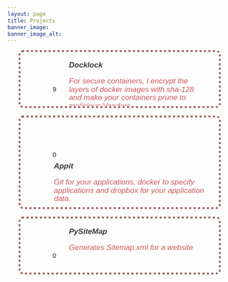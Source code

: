 ```yaml
---
layout: page
title: Projects
banner_image: 
banner_image_alt: 
---
```


<div style="width: 84%; margin: 0 auto; padding: 10px; overflow: hidden; border: 5px rgb(158, 93, 94) dotted; border-radius:10px "> <a href="https://github.com/rarchk/docklock " style="text-decoration: none"> <!-- Code Button--> <div style="float: left; width: 8%; height: 80px; padding: 10px "> <i class="fa fa-code-fork fa-4x" aria-hidden="true" style="color:#ac4142"></i> </div> <!-- Star Button--> <div style="float: left; width: 8%; height: 80px; margin: 0 auto "> <div style=" width: auto; max-width: 60%; height:35%;"> &nbsp; </div> <div style="height:40%; padding:0px;"> <div style="width: auto; max-width: 60%; height:80%; padding:5px;"> <i class="fa fa-star " aria-hidden="true" style="color:#ac4142"></i> </div> <div style="width: auto; max-width: 60%; height:100%; padding:1px; color: rgb(35, 34, 34); font-size: 14px; font-family: Impact, Charcoal, sans-serif; text-align: center;"> 9 </div> </div> </div> <!-- Description--> <div style="float:left; width: auto; max-width: 70%; padding: 10px; height: 80px; color: rgb(205, 90, 90); font-size: 17px; font-family: Lucida Sans Unicode, Lucida Grande, sans-serif; font-style: oblique; text-align: left; line-height: 1.1em; "> <font color="#3A373B"> <strong> Docklock </strong></font> <p> For secure containers, I encrypt the layers of docker images with sha-128 and make your containers prune to malicious Vendors. </p></div> </a> <div clear:both ></div> </div> <br>

<div style="width: 84%; margin: 0 auto; padding: 10px; overflow: hidden; border: 5px rgb(158, 93, 94) dotted; border-radius:10px "> <a href="https://github.com/getAppIT/appit " style="text-decoration: none"> <!-- Code Button--> <div style="float: left; width: 8%; height: 80px; padding: 10px "> <i class="fa fa-code-fork fa-4x" aria-hidden="true" style="color:#ac4142"></i> </div> <!-- Star Button--> <div style="float: left; width: 8%; height: 80px; margin: 0 auto "> <div style=" width: auto; max-width: 60%; height:35%;"> &nbsp; </div> <div style="height:40%; padding:0px;"> <div style="width: auto; max-width: 60%; height:80%; padding:5px;"> <i class="fa fa-star " aria-hidden="true" style="color:#ac4142"></i> </div> <div style="width: auto; max-width: 60%; height:100%; padding:1px; color: rgb(35, 34, 34); font-size: 14px; font-family: Impact, Charcoal, sans-serif; text-align: center;"> 0 </div> </div> </div> <!-- Description--> <div style="float:left; width: auto; max-width: 80%; padding: 10px; height: 80px; color: rgb(205, 90, 90); font-size: 17px; font-family: Lucida Sans Unicode, Lucida Grande, sans-serif; font-style: oblique; text-align: left; line-height: 1.1em; "> <font color="#3A373B"> <strong> Appit </strong></font> <p> Git for your applications, docker to specify applications and dropbox for your application data. </p></div> </a> <div clear:both ></div> </div> <br>

<div style="width: 84%; margin: 0 auto; padding: 10px; overflow: hidden; border: 5px rgb(158, 93, 94) dotted; border-radius:10px "> <a href="https://github.com/rarchk/pySiteMap " style="text-decoration: none"> <!-- Code Button--> <div style="float: left; width: 8%; height: 80px; padding: 10px "> <i class="fa fa-code-fork fa-4x" aria-hidden="true" style="color:#ac4142"></i> </div> <!-- Star Button--> <div style="float: left; width: 8%; height: 80px; margin: 0 auto "> <div style=" width: auto; max-width: 60%; height:35%;"> &nbsp; </div> <div style="height:40%; padding:0px;"> <div style="width: auto; max-width: 60%; height:80%; padding:5px;"> <i class="fa fa-star " aria-hidden="true" style="color:#ac4142"></i> </div> <div style="width: auto; max-width: 60%; height:100%; padding:1px; color: rgb(35, 34, 34); font-size: 14px; font-family: Impact, Charcoal, sans-serif; text-align: center;"> 0 </div> </div> </div> <!-- Description--> <div style="float:left; width: auto; max-width: 70%; padding: 10px; height: 80px; color: rgb(205, 90, 90); font-size: 17px; font-family: Lucida Sans Unicode, Lucida Grande, sans-serif; font-style: oblique; text-align: left; line-height: 1.1em; "> <font color="#3A373B"> <strong> PySiteMap </strong></font> <p> Generates Sitemap.xml for a website </p></div> </a> <div clear:both ></div> </div> <br>
